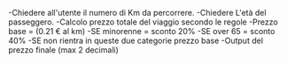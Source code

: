 -Chiedere all'utente il numero di Km da percorrere.
-Chiedere L'età del passeggero.
-Calcolo prezzo totale del viaggio secondo le regole
-Prezzo base = (0.21 € al km)
    -SE minorenne = sconto 20%
    -SE over 65 = sconto 40%
    -SE non rientra in queste due categorie prezzo base
-Output del prezzo finale (max 2 decimali)